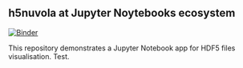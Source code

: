 ## h5nuvola at Jupyter Noytebooks ecosystem

[![Binder](https://mybinder.org/badge_logo.svg)](https://mybinder.org/v2/gh/carlosesreis/h5nuvola-notebook-demo/master?urlpath=%2Fapps%2Fh5nuvola.ipynb)

This repository demonstrates a Jupyter Notebook app for HDF5 files visualisation. Test. 